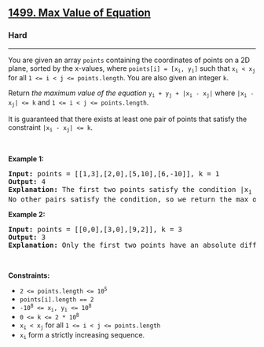 <h2><a href="https://leetcode.com/problems/max-value-of-equation/">1499. Max Value of Equation</a></h2><h3>Hard</h3><hr><p>You are given an array <code>points</code> containing the coordinates of points on a 2D plane, sorted by the x-values, where <code>points[i] = [x<sub>i</sub>, y<sub>i</sub>]</code> such that <code>x<sub>i</sub> &lt; x<sub>j</sub></code> for all <code>1 &lt;= i &lt; j &lt;= points.length</code>. You are also given an integer <code>k</code>.</p>

<p>Return <em>the maximum value of the equation </em><code>y<sub>i</sub> + y<sub>j</sub> + |x<sub>i</sub> - x<sub>j</sub>|</code> where <code>|x<sub>i</sub> - x<sub>j</sub>| &lt;= k</code> and <code>1 &lt;= i &lt; j &lt;= points.length</code>.</p>

<p>It is guaranteed that there exists at least one pair of points that satisfy the constraint <code>|x<sub>i</sub> - x<sub>j</sub>| &lt;= k</code>.</p>

<p>&nbsp;</p>
<p><strong class="example">Example 1:</strong></p>

<pre>
<strong>Input:</strong> points = [[1,3],[2,0],[5,10],[6,-10]], k = 1
<strong>Output:</strong> 4
<strong>Explanation:</strong> The first two points satisfy the condition |x<sub>i</sub> - x<sub>j</sub>| &lt;= 1 and if we calculate the equation we get 3 + 0 + |1 - 2| = 4. Third and fourth points also satisfy the condition and give a value of 10 + -10 + |5 - 6| = 1.
No other pairs satisfy the condition, so we return the max of 4 and 1.
</pre>

<p><strong class="example">Example 2:</strong></p>

<pre>
<strong>Input:</strong> points = [[0,0],[3,0],[9,2]], k = 3
<strong>Output:</strong> 3
<strong>Explanation: </strong>Only the first two points have an absolute difference of 3 or less in the x-values, and give the value of 0 + 0 + |0 - 3| = 3.
</pre>

<p>&nbsp;</p>
<p><strong>Constraints:</strong></p>

<ul>
	<li><code>2 &lt;= points.length &lt;= 10<sup>5</sup></code></li>
	<li><code>points[i].length == 2</code></li>
	<li><code>-10<sup>8</sup> &lt;= x<sub>i</sub>, y<sub>i</sub> &lt;= 10<sup>8</sup></code></li>
	<li><code>0 &lt;= k &lt;= 2 * 10<sup>8</sup></code></li>
	<li><code>x<sub>i</sub> &lt; x<sub>j</sub></code> for all <code>1 &lt;= i &lt; j &lt;= points.length</code></li>
	<li><code>x<sub>i</sub></code> form a strictly increasing sequence.</li>
</ul>
